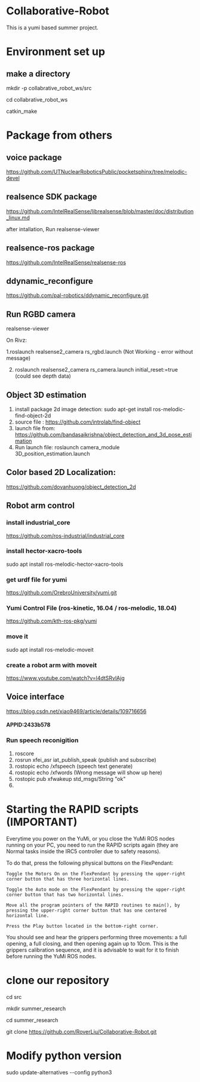 # Collaborative-Robot
This is a yumi based summer project.

# ####################################

# Environment set up
## make a directory
mkdir -p collabrative_robot_ws/src

cd collabrative_robot_ws

catkin_make

# Package from others
## voice package
https://github.com/UTNuclearRoboticsPublic/pocketsphinx/tree/melodic-devel

## realsence SDK package
https://github.com/IntelRealSense/librealsense/blob/master/doc/distribution_linux.md

after intallation, Run realsense-viewer

## realsence-ros package
https://github.com/IntelRealSense/realsense-ros

## ddynamic_reconfigure
https://github.com/pal-robotics/ddynamic_reconfigure.git

## Run RGBD camera 
realsense-viewer

On Rivz: 

1.roslaunch realsense2_camera rs_rgbd.launch (Not Working - error without message)

2. roslaunch realsense2_camera rs_camera.launch initial_reset:=true (could see depth data)


## Object 3D estimation 
1. install package 2d image detection: sudo apt-get install ros-melodic-find-object-2d
2. source file : https://github.com/introlab/find-object
3. launch file from: https://github.com/bandasaikrishna/object_detection_and_3d_pose_estimation
4. Run launch file: roslaunch camera_module 3D_position_estimation.launch 

## Color based 2D Localization:
https://github.com/dovanhuong/object_detection_2d

## Robot arm control
### install industrial_core
https://github.com/ros-industrial/industrial_core

### install hector-xacro-tools
sudo apt install ros-melodic-hector-xacro-tools

### get urdf file for yumi
https://github.com/OrebroUniversity/yumi.git

### Yumi Control File (ros-kinetic, 16.04 / ros-melodic, 18.04)
https://github.com/kth-ros-pkg/yumi

### move it
sudo apt install ros-melodic-moveit

### create a robot arm with moveit
https://www.youtube.com/watch?v=l4dtSRvlAjg



## Voice interface
https://blog.csdn.net/xiao9469/article/details/109716656
#### APPID:2433b578
### Run speech reconigition
1. roscore
2. rosrun xfei_asr  iat_publish_speak (publish and subscribe)
3. rostopic echo /xfspeech  (speech text generate)
4. rostopic echo /xfwords   (Wrong message will show up here)
5. rostopic pub xfwakeup std_msgs/String "ok"
6. 


# Starting the RAPID scripts (IMPORTANT)

Everytime you power on the YuMi, or you close the YuMi ROS nodes running on your PC, you need to run the RAPID scripts again (they are Normal tasks inside the IRC5 controller due to safety reasons).

To do that, press the following physical buttons on the FlexPendant:

    Toggle the Motors On on the FlexPendant by pressing the upper-right corner button that has three horizontal lines.

    Toggle the Auto mode on the FlexPendant by pressing the upper-right corner button that has two horizontal lines.

    Move all the program pointers of the RAPID routines to main(), by pressing the upper-right corner button that has one centered horizontal line.

    Press the Play button located in the bottom-right corner.

You should see and hear the grippers performing three movements: a full opening, a full closing, and then opening again up to 10cm. This is the grippers calibration sequence, and it is advisable to wait for it to finish before running the YuMi ROS nodes.


# clone our repository
cd src

mkdir summer_research

cd summer_research

git clone https://github.com/RoverLiu/Collaborative-Robot.git

# Modify python version
sudo update-alternatives --config python3


